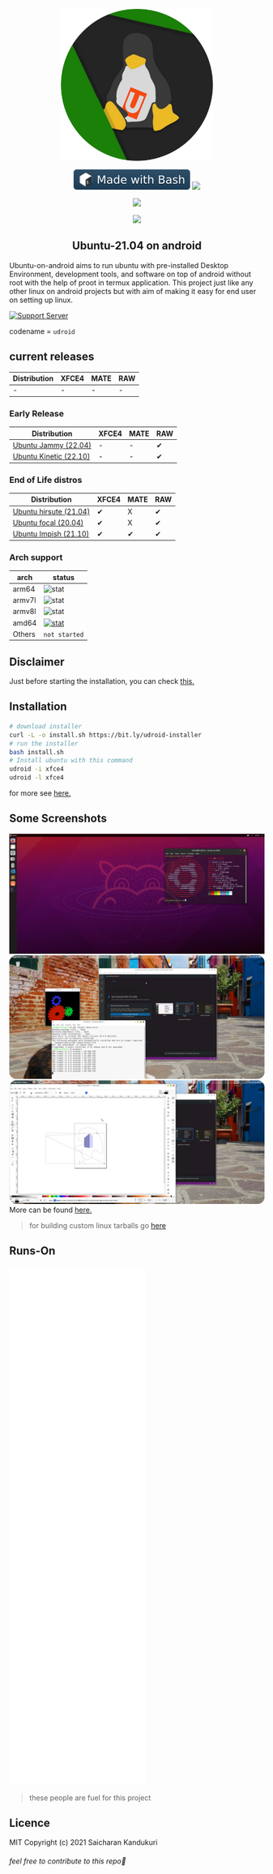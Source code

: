 <p align="Center">
<img src="assets/udroid_logo.png" height="300" >
</p>
<p align="Center">
<img src="assets/badge-bash.svg">
<img src="https://badges.frapsoft.com/os/v1/open-source.svg?v=103">
</p>

<p align="Center">
<img src="https://www.codefactor.io/repository/github/randomcoderorg/ubuntu-on-android/badge">
</p>

<p href="https://visitorbadge.io/status?path=https%3A%2F%2Fgithub.com%2FRandomCoderOrg%2Fubuntu-on-android" align=center><img src="https://api.visitorbadge.io/api/visitors?path=https%3A%2F%2Fgithub.com%2FRandomCoderOrg%2Fubuntu-on-android&label=%F0%9F%A5%B3VISITORS&labelColor=%23ffff00&countColor=%23263759" /><p>

<!-- ![Banner Image](assets/banner.jpg "A Image on Ubuntu-on-android running mate desktop on smartphone") -->

<h2 align="Center">Ubuntu-21.04 on android</h2>
Ubuntu-on-android aims to run ubuntu with pre-installed Desktop Environment, development tools, and software on top of android without root with the help of proot in termux application. This project just like any other linux on android projects but with aim of making it easy for end user on setting up linux.

[![Support Server](https://img.shields.io/discord/892727774828199976?color=blue&label=join%20%23udroid&logo=discord&logoColor=white&style=for-the-badge)](https://discord.gg/h7wZ9BfbU9)

codename = `udroid`

## current releases

| Distribution  | XFCE4 | MATE | RAW |
|-------------- |------|------|-----|
|-|-|-|-|

### Early Release

| Distribution  | XFCE4 | MATE | RAW |
|-------------- |------|------|-----|
| [Ubuntu Jammy (22.04)](https://udroid-rc.gitbook.io/udroid-wiki/suites/ubuntu-22.04) | - | - | ✔ |
| [Ubuntu Kinetic (22.10)](https://udroid-rc.gitbook.io/udroid-wiki/suites/ubuntu-22.10) | - | - | ✔ |

### End of Life distros

| Distribution  | XFCE4 | MATE | RAW |
|-------------- |------|------|-----|
| [Ubuntu hirsute (21.04)](https://udroid-rc.gitbook.io/udroid-wiki/suites/ubuntu-21.04) |   ✔  |   X   |   ✔  |
| [Ubuntu focal (20.04)](https://udroid-rc.gitbook.io/udroid-wiki/suites/ubuntu-20.04) |    ✔ |    X   |   ✔ |
| [Ubuntu Impish (21.10)](https://udroid-rc.gitbook.io/udroid-wiki/suites/ubuntu-21.10) |   ✔  |   ✔  |    ✔ |

### Arch support

| arch  | status |
|------ |--------|
| arm64 | ![stat](https://img.shields.io/badge/-installable-brightgreen) |
| armv7l | ![stat](https://img.shields.io/badge/-installable-brightgreen) |
| armv8l | ![stat](https://img.shields.io/badge/-partially%20supported-orange) |
| amd64 | [![stat](https://img.shields.io/badge/-installable%20In%20Beta-brightgreen)](https://github.com/RandomCoderOrg/ubuntu-on-android/releases/tag/v3) |
| Others | `not started` |

## Disclaimer

Just before starting the installation, you can check [this.](md/desclaimer.md)

## Installation

```bash
# download installer
curl -L -o install.sh https://bit.ly/udroid-installer
# run the installer
bash install.sh
# Install ubuntu with this command
udroid -i xfce4
udroid -l xfce4
```

for more see [here.](md/installation.md)

## Some Screenshots

![udroid mate screenshot](assets/IMG_20211014_084106.jpg)
![udroid xfce4 running glxgers & vscode](assets/four.png)
![udroid xfce4 running libre draw](assets/three.png)
More can be found [here.](md/showcase.md)

> for building custom linux tarballs go [here](https://github.com/RandomCoderOrg/fs-cook)

## Runs-On

![People](metrics.plugin.people.repository.svg)

> these people are fuel for this project

## Licence

MIT
Copyright (c) 2021 Saicharan Kandukuri

###### feel free to contribute to this repo🤍
